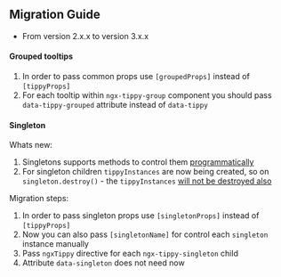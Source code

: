 ## Migration Guide

- From version 2.x.x to version 3.x.x

#### Grouped tooltips

1. In order to pass common props use `[groupedProps]` instead of `[tippyProps]`
2. For each tooltip within `ngx-tippy-group` component you should pass `data-tippy-grouped` attribute instead of `data-tippy`

#### Singleton

Whats new:

1. Singletons supports methods to control them [programmatically](https://github.com/atomiks/tippyjs/releases/tag/v6.3.0)
2. For singleton children `tippyInstances` are now being created, so on `singleton.destroy()` - the `tippyInstances` [will not be destroyed also](https://atomiks.github.io/tippyjs/v6/addons/#destroy)

Migration steps:

1. In order to pass singleton props use `[singletonProps]` instead of `[tippyProps]`
2. Now you can also pass `[singletonName]` for control each `singleton` instance manually
3. Pass `ngxTippy` directive for each `ngx-tippy-singleton` child
4. Attribute `data-singleton` does not need now
